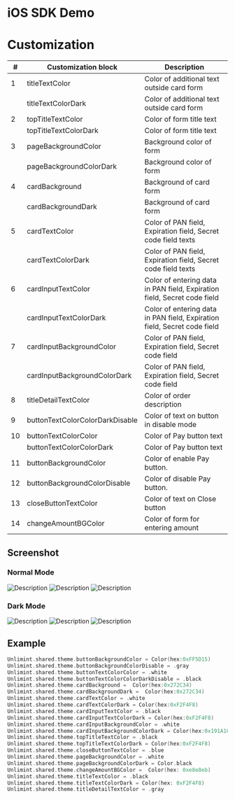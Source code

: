 iOS SDK Demo
========

# Customization


|#  |Customization block            |Description
|---|-------------------------------|-------------------------------------------------------------------------|
|1  |titleTextColor                 |Color of additional text outside card form                               |
|   |titleTextColorDark             |Color of additional text outside card form                               |
|2  |topTitleTextColor              |Color of form title text                                                 |
|   |topTitleTextColorDark          |Color of form title text                                                 |
|3  |pageBackgroundColor            |Background color of form                                                 |
|   |pageBackgroundColorDark        |Background color of form                                                 |
|4  |cardBackground                 |Background of card form                                                  |
|   |cardBackgroundDark             |Background of card form                                                  |
|5  |cardTextColor                  |Color of PAN field, Expiration field, Secret code field texts            |
|   |cardTextColorDark              |Color of PAN field, Expiration field, Secret code field texts            |
|6  |cardInputTextColor             |Color of entering data in PAN field, Expiration field, Secret code field |
|   |cardInputTextColorDark         |Color of entering data in PAN field, Expiration field, Secret code field |
|7  |cardInputBackgroundColor       |Color of PAN field, Expiration field, Secret code field                  |
|   |cardInputBackgroundColorDark   |Color of PAN field, Expiration field, Secret code field                  |
|8  |titleDetailTextColor           |Color of order description                                               |
|9  |buttonTextColorColorDarkDisable|Color of text on button in disable mode                                  |
|10 |buttonTextColorColor           |Color of Pay button text                                                 |
|   |buttonTextColorColorDark       |Color of Pay button text                                                 |
|11 |buttonBackgroundColor          |Color of enable Pay button.                                              |
|12 |buttonBackgroundColorDisable   |Color of disable Pay button.                                             |
|13 |closeButtonTextColor           |Color of text on Close button                                            |
|14 |changeAmountBGColor            |Color of form for entering amount                                        |


## Screenshot

### Normal Mode
 
![Description](/Documents/Images/NewCard.png)
![Description](/Documents/Images/NewCardWithData.png)
![Description](/Documents/Images/StatusPage.png)



### Dark Mode

![Description](/Documents/Images/NewCardDark.png)
![Description](/Documents/Images/NewCardWithDataDark.png)
![Description](/Documents/Images/StatusPageDark.png)


## Example

```swift 
Unlimint.shared.theme.buttonBackgroundColor = Color(hex:0xFF5D15)
Unlimint.shared.theme.buttonBackgroundColorDisable = .gray
Unlimint.shared.theme.buttonTextColorColor = .white
Unlimint.shared.theme.buttonTextColorColorDarkDisable = .black
Unlimint.shared.theme.cardBackground =  Color(hex:0x272C34)
Unlimint.shared.theme.cardBackgroundDark =  Color(hex:0x272C34)
Unlimint.shared.theme.cardTextColor = .white
Unlimint.shared.theme.cardTextColorDark = Color(hex:0xF2F4F8)
Unlimint.shared.theme.cardInputTextColor = .black
Unlimint.shared.theme.cardInputTextColorDark = Color(hex:0xF2F4F8)
Unlimint.shared.theme.cardInputBackgroundColor = .white
Unlimint.shared.theme.cardInputBackgroundColorDark = Color(hex:0x191A1C)
Unlimint.shared.theme.topTitleTextColor = .black
Unlimint.shared.theme.topTitleTextColorDark = Color(hex:0xF2F4F8)
Unlimint.shared.theme.closeButtonTextColor = .blue
Unlimint.shared.theme.pageBackgroundColor = .white
Unlimint.shared.theme.pageBackgroundColorDark = Color.black
Unlimint.shared.theme.changeAmountBGColor =  Color(hex: 0xe8e8eb)
Unlimint.shared.theme.titleTextColor = .black
Unlimint.shared.theme.titleTextColorDark = Color(hex: 0xF2F4F8)
Unlimint.shared.theme.titleDetailTextColor = .gray
```

